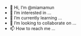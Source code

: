 - 👋 Hi, I’m @miamamun
- 👀 I’m interested in ...
- 🌱 I’m currently learning ...
- 💞️ I’m looking to collaborate on ...
- 📫 How to reach me ...

<!---
miamamun/miamamun is a ✨ special ✨ repository because its `README.md` (this file) appears on your GitHub profile.
You can click the Preview link to take a look at your changes.
--->
